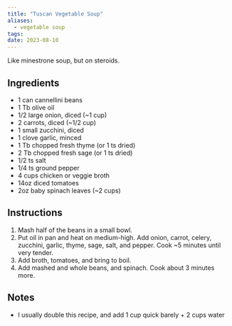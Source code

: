 ```yaml
---
title: "Tuscan Vegetable Soup"
aliases:
  - vegetable soup
tags: 
date: 2023-08-10
---
```


Like minestrone soup, but on steroids.

## Ingredients
- 1 can cannellini beans
- 1 Tb olive oil
- 1/2 large onion, diced (~1 cup)
- 2 carrots, diced (~1/2 cup)
- 1 small zucchini, diced
- 1 clove garlic, minced
- 1 Tb chopped fresh thyme (or 1 ts dried)
- 2 Tb chopped fresh sage (or 1 ts dried)
- 1/2 ts salt
- 1/4 ts ground pepper
- 4 cups chicken or veggie broth
- 14oz diced tomatoes
- 2oz baby spinach leaves (~2 cups)

## Instructions
1. Mash half of the beans in a small bowl.
2. Put oil in pan and heat on medium-high. Add onion, carrot, celery, zucchini, garlic, thyme, sage, salt, and pepper. Cook ~5 minutes until very tender.
3. Add broth, tomatoes, and bring to boil.
4. Add mashed and whole beans, and spinach. Cook about 3 minutes more.

## Notes
- I usually double this recipe, and add 1 cup quick barely + 2 cups water